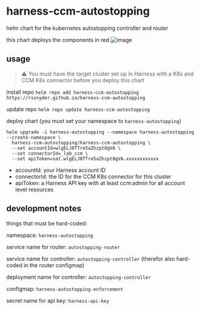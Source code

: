 # harness-ccm-autostopping

helm chart for the kubernetes autostopping controller and router

this chart deploys the components in red
![image](https://github.com/rssnyder/harness-ccm-autostopping/assets/7338312/26308903-90a4-4348-8381-36d61a4beec5)

## usage

> :warning: You must have the target cluster set up in Harness with a K8s and CCM K8s connector before you deploy this chart

install repo
`helm repo add harness-ccm-autostopping https://rssnyder.github.io/harness-ccm-autostopping`

update repo
`helm repo update harness-ccm-autostopping`

deploy chart (you must set your namespace to `harness-autostopping`)
```
helm upgrade -i harness-autostopping --namespace harness-autostopping --create-namespace \
  harness-ccm-autostopping/harness-ccm-autostopping \
  --set accountId=wlgELJ0TTre5aZhzpt8gVA \
  --set connectorId=_lab_ccm \
  --set apiToken=sat.wlgELJ0TTre5aZhzpt8gVA.xxxxxxxxxxxx
```

- accountId: your Harness account ID
- connectorId: the ID for the CCM K8s connector for this cluster
- apiToken: a Harness API key with at least ccm:admin for all account level resources

## development notes

things that must be hard-coded:

namespace: `harness-autostopping`

service name for router: `autostopping-router`

service name for controller: `autostopping-controller` (therefor also hard-coded in the router configmap)

deployment name for controller: `autostopping-controller`

configmap: `harness-autostopping-enforcement`

secret name for api key: `harness-api-key`